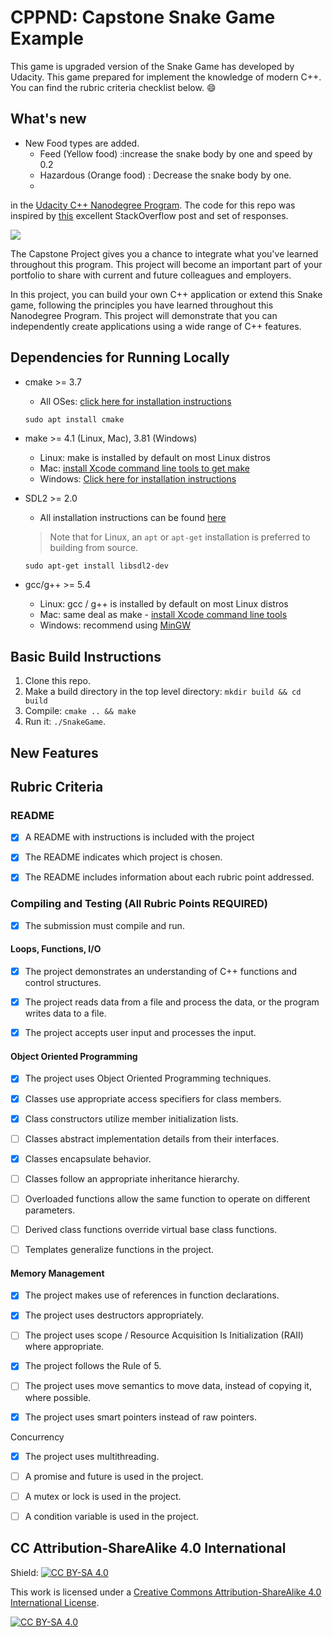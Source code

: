 # CPPND: Capstone Snake Game Example

This game is upgraded version of the Snake Game has developed by Udacity. This game prepared for implement the knowledge of modern C++. You can find the rubric criteria checklist below. :smile:

## What's new
* New Food types are added.
  * Feed (Yellow food) :increase the snake body by one and speed by 0.2
  * Hazardous (Orange food)     : Decrease the snake body by one.
  * 


in the [Udacity C++ Nanodegree Program](https://www.udacity.com/course/c-plus-plus-nanodegree--nd213). The code for this repo was inspired by [this](https://codereview.stackexchange.com/questions/212296/snake-game-in-c-with-sdl) excellent StackOverflow post and set of responses.

<img src="snake_game.gif"/>

The Capstone Project gives you a chance to integrate what you've learned throughout this program. This project will become an important part of your portfolio to share with current and future colleagues and employers.

In this project, you can build your own C++ application or extend this Snake game, following the principles you have learned throughout this Nanodegree Program. This project will demonstrate that you can independently create applications using a wide range of C++ features.

## Dependencies for Running Locally
* cmake >= 3.7
  * All OSes: [click here for installation instructions](https://cmake.org/install/)
  
  ```for linux
  sudo apt install cmake
  ```
  
* make >= 4.1 (Linux, Mac), 3.81 (Windows)
  * Linux: make is installed by default on most Linux distros
  * Mac: [install Xcode command line tools to get make](https://developer.apple.com/xcode/features/)
  * Windows: [Click here for installation instructions](http://gnuwin32.sourceforge.net/packages/make.htm)
* SDL2 >= 2.0
  * All installation instructions can be found [here](https://wiki.libsdl.org/Installation)
  >Note that for Linux, an `apt` or `apt-get` installation is preferred to building from source.

  ```
  sudo apt-get install libsdl2-dev
  ```

* gcc/g++ >= 5.4
  * Linux: gcc / g++ is installed by default on most Linux distros
  * Mac: same deal as make - [install Xcode command line tools](https://developer.apple.com/xcode/features/)
  * Windows: recommend using [MinGW](http://www.mingw.org/)

## Basic Build Instructions

1. Clone this repo.
2. Make a build directory in the top level directory: `mkdir build && cd build`
3. Compile: `cmake .. && make`
4. Run it: `./SnakeGame`.

## New Features
## Rubric Criteria 
###  README
- [x] A README with instructions is included with the project

- [x] The README indicates which project is chosen.

- [x] The README includes information about each rubric point addressed.


### Compiling and Testing (All Rubric Points REQUIRED)

- [x] The submission must compile and run.

#### Loops, Functions, I/O

- [x] The project demonstrates an understanding of C++ functions and control structures.

- [x] The project reads data from a file and process the data, or the program writes data to a file. 

- [x] The project accepts user input and processes the input.

#### Object Oriented Programming

- [x] The project uses Object Oriented Programming techniques.

- [x] Classes use appropriate access specifiers for class members.

- [x] Class constructors utilize member initialization lists.

- [ ] Classes abstract implementation details from their interfaces.

- [x] Classes encapsulate behavior.

- [ ] Classes follow an appropriate inheritance hierarchy.

- [ ] Overloaded functions allow the same function to operate on different parameters.

- [ ] Derived class functions override virtual base class functions.

- [ ] Templates generalize functions in the project.

#### Memory Management

- [x] The project makes use of references in function declarations.

- [x] The project uses destructors appropriately.

- [ ] The project uses scope / Resource Acquisition Is Initialization (RAII) where appropriate.

- [x] The project follows the Rule of 5.

- [ ] The project uses move semantics to move data, instead of copying it, where possible.

- [x] The project uses smart pointers instead of raw pointers.

Concurrency

- [x] The project uses multithreading. 

- [ ] A promise and future is used in the project.

- [ ] A mutex or lock is used in the project. 

- [ ] A condition variable is used in the project.


## CC Attribution-ShareAlike 4.0 International


Shield: [![CC BY-SA 4.0][cc-by-sa-shield]][cc-by-sa]

This work is licensed under a
[Creative Commons Attribution-ShareAlike 4.0 International License][cc-by-sa].

[![CC BY-SA 4.0][cc-by-sa-image]][cc-by-sa]

[cc-by-sa]: http://creativecommons.org/licenses/by-sa/4.0/
[cc-by-sa-image]: https://licensebuttons.net/l/by-sa/4.0/88x31.png
[cc-by-sa-shield]: https://img.shields.io/badge/License-CC%20BY--SA%204.0-lightgrey.svg